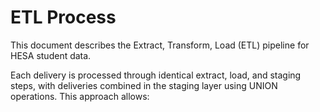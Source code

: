 # ETL Process
This document describes the Extract, Transform, Load (ETL) pipeline for HESA student data.


Each delivery is processed through identical extract, load, and staging steps, with deliveries combined in the staging layer using UNION operations. This approach allows:

